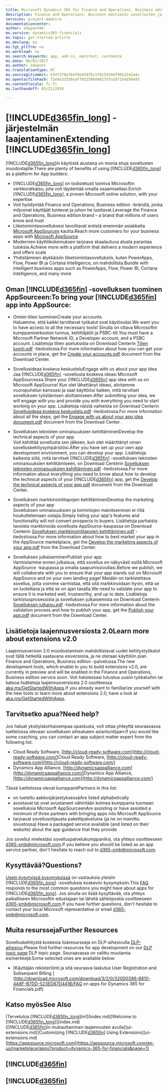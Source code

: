```yaml
---
title: Microsoft Dynamics 365 for Finance and Operations, Business editionin mukauttaminen | Microsoft Docs
description: Finance and Operations, Business editionin sovellusten ja laajennusten luonti, esittely ja markkinointi.
services: project-madeira
documentationcenter: 
author: edupont04
ms.service: dynamics365-financials
ms.topic: get-started-article
ms.devlang: na
ms.tgt_pltfrm: na
ms.workload: na
ms.search.keywords: app, add-in, manifest, customize
ms.date: 06/02/2017
ms.author: edupont
ms.translationtype: HT
ms.sourcegitcommit: b34f276a764f0e828fbc1f015429df9852242a4c
ms.openlocfilehash: 72e0a33326eaff03250b448275fa10715eb56e95
ms.contentlocale: fi-fi
ms.lasthandoff: 03/22/2018

---
```

# <a name="extending-included365finlongincludesd365finlongmdmd"></a><span data-ttu-id="ca9ca-103">[!INCLUDE[d365fin_long](includes/d365fin_long_md.md)] -järjestelmän laajentaminen</span><span class="sxs-lookup"><span data-stu-id="ca9ca-103">Extending [!INCLUDE[d365fin_long](includes/d365fin_long_md.md)]</span></span>
<span data-ttu-id="ca9ca-104">[!INCLUDE[d365fin_long](includes/d365fin_long_md.md)]in käytöstä alustana on monia etuja sovellusten muodostajille:</span><span class="sxs-lookup"><span data-stu-id="ca9ca-104">There are plenty of benefits of using [!INCLUDE[d365fin_long](includes/d365fin_long_md.md)] as a platform for App builders:</span></span>

* <span data-ttu-id="ca9ca-105">[!INCLUDE[d365fin_long](includes/d365fin_long_md.md)] on todistetusti toimiva Microsoftin verkkoratkaisu, jota voit täydentää omalla osaamisellasi.</span><span class="sxs-lookup"><span data-stu-id="ca9ca-105">Enrich [!INCLUDE[d365fin_long](includes/d365fin_long_md.md)], a proven Microsoft online solution, with your expertise</span></span>  
* <span data-ttu-id="ca9ca-106">Voit hyödyntää Finance and Operations, Business edition -brändiä, jonka miljoonat käyttäjät tuntevat ja johon he luottavat.</span><span class="sxs-lookup"><span data-stu-id="ca9ca-106">Leverage the Finance and Operations, Business edition brand – a brand that millions of users know and trust</span></span>  
* <span data-ttu-id="ca9ca-107">Liiketoimintasovelluksesi tavoittavat entistä enemmän asiakkaita [Microsoft AppSourcen](https://appsource.microsoft.com/) kautta.</span><span class="sxs-lookup"><span data-stu-id="ca9ca-107">Reach more customers for your business apps with [Microsoft AppSource](https://appsource.microsoft.com/)</span></span>  
* <span data-ttu-id="ca9ca-108">Modernien käyttökokemuksen tarjoava skaalautuva alusta parantaa tuloksia.</span><span class="sxs-lookup"><span data-stu-id="ca9ca-108">Achieve more with a platform that delivers a modern experience and offers scale</span></span>  
* <span data-ttu-id="ca9ca-109">Yhdistäminen älykkäisiin liiketoimintasovelluksiin, kuten PowerApps, Flow, Power BI ja Cortana Intelligence, on mahdollista.</span><span class="sxs-lookup"><span data-stu-id="ca9ca-109">Bundle with intelligent business apps such as PowerApps, Flow, Power BI, Cortana Intelligence, and many more</span></span>  

## <a name="to-bring-your-included365finincludesd365finmdmd-app-into-appsource"></a><span data-ttu-id="ca9ca-110">Oman [!INCLUDE[d365fin](includes/d365fin_md.md)] -sovelluksen tuominen AppSourceen:</span><span class="sxs-lookup"><span data-stu-id="ca9ca-110">To bring your [!INCLUDE[d365fin](includes/d365fin_md.md)] app into AppSource:</span></span>
+ <span data-ttu-id="ca9ca-111">Omien tilien luominen</span><span class="sxs-lookup"><span data-stu-id="ca9ca-111">Create your accounts</span></span>  
<span data-ttu-id="ca9ca-112">Haluamme, että kaikki tarvittavat työkalut ovat käytössäsi.</span><span class="sxs-lookup"><span data-stu-id="ca9ca-112">We want you to have access to all the necessary tools!</span></span> <span data-ttu-id="ca9ca-113">Sinulla on oltava Microsoftin kumppaniverkoston tunnus, kehittäjätili ja PSBC-tili.</span><span class="sxs-lookup"><span data-stu-id="ca9ca-113">You must have a Microsoft Partner Network ID, a Developer account, and a PSBC account.</span></span>
<span data-ttu-id="ca9ca-114">Lisätietoja tilien asetuksista on Download Centerin [Tilien luonti.pdf](https://go.microsoft.com/fwlink/?linkid=841514) -tiedostossa.</span><span class="sxs-lookup"><span data-stu-id="ca9ca-114">For more information about how you can get your accounts in place, get the [Create your accounts.pdf](https://go.microsoft.com/fwlink/?linkid=841514) document from the Download Center.</span></span>

+ <span data-ttu-id="ca9ca-115">Sovellusideaa koskeva keskustelu</span><span class="sxs-lookup"><span data-stu-id="ca9ca-115">Engage with us about your app idea</span></span>  
<span data-ttu-id="ca9ca-116">Jaa [!INCLUDE[d365fin](includes/d365fin_md.md)] -sovellusta koskeva ideasi Microsoft AppSourcessa.</span><span class="sxs-lookup"><span data-stu-id="ca9ca-116">Share your [!INCLUDE[d365fin](includes/d365fin_md.md)] app idea with us on Microsoft AppSource!</span></span> <span data-ttu-id="ca9ca-117">Kun olet lähettänyt ideasi, aloitamme vuoropuhelun kanssasi ja saat käyttöösi kaiken, mitä tarvitset sovelluksen työstämisen aloittamiseen.</span><span class="sxs-lookup"><span data-stu-id="ca9ca-117">After submitting your idea, we will engage with you and provide you with everything you need to start working on your app.</span></span>
<span data-ttu-id="ca9ca-118">Lisätietoja näistä vaiheista on Download Centerin [Sovellusideaa koskeva keskustelu.pdf](https://go.microsoft.com/fwlink/?linkid=841515) -tiedostossa.</span><span class="sxs-lookup"><span data-stu-id="ca9ca-118">For more information about all the steps, get the [Engage with us about your app idea document.pdf](https://go.microsoft.com/fwlink/?linkid=841515) document from the Download Center.</span></span>

+ <span data-ttu-id="ca9ca-119">Sovelluksen teknisten ominaisuuksien kehittäminen</span><span class="sxs-lookup"><span data-stu-id="ca9ca-119">Develop the technical aspects of your app</span></span>    
<span data-ttu-id="ca9ca-120">Voit kehittää sovellusta sen jälkeen, kun olet määrittänyt oman sovelluskehitysympäristösi.</span><span class="sxs-lookup"><span data-stu-id="ca9ca-120">After you have set up your own app development environment, you can develop your app.</span></span>
<span data-ttu-id="ca9ca-121">Lisätietoja kaikesta siitä, mitä tarvitset [!INCLUDE[d365fin](includes/d365fin_md.md)] -sovelluksen teknisten ominaisuuksien kehittämiseen, on Download Centerin [Sovelluksen teknisten ominaisuuksien kehittäminen.pdf](https://go.microsoft.com/fwlink/?linkid=841516) -tiedostossa.</span><span class="sxs-lookup"><span data-stu-id="ca9ca-121">For more information about everything you need to know about how to develop the technical aspects of your [!INCLUDE[d365fin](includes/d365fin_md.md)] app, get the [Develop the technical aspects of your app.pdf](https://go.microsoft.com/fwlink/?linkid=841516) document from the Download Center.</span></span>

+ <span data-ttu-id="ca9ca-122">Sovelluksen markkinointitapojen kehittäminen</span><span class="sxs-lookup"><span data-stu-id="ca9ca-122">Develop the marketing aspects of your app</span></span>  
<span data-ttu-id="ca9ca-123">Sovelluksen ominaisuuksien ja toimintojen mainitseminen ei riitä houkuttelemaan ostajia.</span><span class="sxs-lookup"><span data-stu-id="ca9ca-123">Simply listing your app's features and functionality will not convert prospects to buyers.</span></span> <span data-ttu-id="ca9ca-124">Lisätietoja parhaista tavoista markkinoida sovellusta AppSource-kaupassa on Download Centerin [Sovelluksen markkinointitapojen kehittäminen.pdf](https://go.microsoft.com/fwlink/?linkid=841518) -tiedostossa.</span><span class="sxs-lookup"><span data-stu-id="ca9ca-124">For more information about how to best market your app in the AppSource marketplace, get the [Develop the marketing aspects of your app.pdf](https://go.microsoft.com/fwlink/?linkid=841518) from the Download Center.</span></span>

+ <span data-ttu-id="ca9ca-125">Sovelluksen julkaiseminen</span><span class="sxs-lookup"><span data-stu-id="ca9ca-125">Publish your app</span></span>  
<span data-ttu-id="ca9ca-126">Varmistamme ennen julkaisua, että sovellus on näkyvästi esillä Microsoft AppSource -kaupassa ja omalla saapumissivullasi.</span><span class="sxs-lookup"><span data-stu-id="ca9ca-126">Before we publish, we will collaborate with you to ensure that your app stands out on Microsoft AppSource and on your own landing page!</span></span> <span data-ttu-id="ca9ca-127">Meidän on tarkistettava sovellus, jotta voimme varmistaa, että sitä markkinoidaan hyvin, että se on luotettava ja että se on ajan tasalla.</span><span class="sxs-lookup"><span data-stu-id="ca9ca-127">We need to validate your app to ensure it is marketed well, trustworthy, and up to date.</span></span>
<span data-ttu-id="ca9ca-128">Lisätietoja tarkistusprosessista ja sovelluksen julkaisemista on Download Centerin [Sovelluksen julkaisu.pdf](https://go.microsoft.com/fwlink/?linkid=841517) -tiedostossa.</span><span class="sxs-lookup"><span data-stu-id="ca9ca-128">For more information about the validation process and how to publish your app, get the [Publish your app.pdf](https://go.microsoft.com/fwlink/?linkid=841517) document from the Download Center.</span></span>

## <a name="learn-more-about-extensions-v20"></a><span data-ttu-id="ca9ca-129">Lisätietoja laajennusversiosta 2.0</span><span class="sxs-lookup"><span data-stu-id="ca9ca-129">Learn more about extensions v2.0</span></span>
<span data-ttu-id="ca9ca-130">Laajennusversion 2.0 muodostamisen mahdollistavat uudet kehitystyökalut ovat tällä hetkellä saatavana esiversiona, ja ne otetaan käyttöön pian Finance and Operations, Business edition -palvelussa.</span><span class="sxs-lookup"><span data-stu-id="ca9ca-130">The new development tools, which enable to you to build extensions v2.0, are currently in preview and will be enabled in the Finance and Operations, Business edition  service soon.</span></span> <span data-ttu-id="ca9ca-131">Voit halutessasi tutustua uusiin työkaluihin tai katsoa lisätietoja laajennusversiosta 2.0 osoitteessa [aka.ms/GetStartedWithApps](http://aka.ms/GetStartedWithApps).</span><span class="sxs-lookup"><span data-stu-id="ca9ca-131">If you already want to familiarize yourself with the new tools or learn more about extensions 2.0, have a look at [aka.ms/GetStartedWithApps](http://aka.ms/GetStartedWithApps).</span></span>  

## <a name="need-help"></a><span data-ttu-id="ca9ca-132">Tarvitsetko apua?</span><span class="sxs-lookup"><span data-stu-id="ca9ca-132">Need help?</span></span>
<span data-ttu-id="ca9ca-133">Jos haluat yksityiskohtaisempaa opastusta, voit ottaa yhteyttä seuraavassa luettelossa olevaan sovelluksen aihealueen asiantuntijaan:</span><span class="sxs-lookup"><span data-stu-id="ca9ca-133">If you would like some coaching, you can contact an app subject matter expert from the following list:</span></span>

* <span data-ttu-id="ca9ca-134">Cloud Ready Software, [http://cloud-ready-software.com](http://cloud-ready-software.com/)</span><span class="sxs-lookup"><span data-stu-id="ca9ca-134">Cloud Ready Software, [http://cloud-ready-software.com](http://cloud-ready-software.com/)</span></span>  
* <span data-ttu-id="ca9ca-135">Dynamics App Alliance, [http://dynamicsappalliance.com](http://dynamicsappalliance.com/)</span><span class="sxs-lookup"><span data-stu-id="ca9ca-135">Dynamics App Alliance, [http://dynamicsappalliance.com](http://dynamicsappalliance.com/)</span></span>

<span data-ttu-id="ca9ca-136">Tässä luettelossa olevat kumppanit</span><span class="sxs-lookup"><span data-stu-id="ca9ca-136">Partners in this list:</span></span>

* <span data-ttu-id="ca9ca-137">on lueteltu aakkosjärjestyksessä</span><span class="sxs-lookup"><span data-stu-id="ca9ca-137">Are listed alphabetically</span></span>  
* <span data-ttu-id="ca9ca-138">avustavat tai ovat avustaneet vähintään kolmea kumppania tuomaan sovelluksia Microsoft AppSourceen</span><span class="sxs-lookup"><span data-stu-id="ca9ca-138">Are assisting or have assisted a minimum of three partners with bringing apps into Microsoft AppSource</span></span>  
* <span data-ttu-id="ca9ca-139">tarjoavat sovellusohjausta pakettipalveluina (ja ne on mainittu sivustossa).</span><span class="sxs-lookup"><span data-stu-id="ca9ca-139">Have a packaged service available (and listed on their website) about the app guidance that they provide</span></span>  

<span data-ttu-id="ca9ca-140">Jos sovellut mielestäsi sovelluspalvelukumppaniksi, ota yhteys osoitteeseen [d365-smb@microsoft.com](mailto:d365-smb@microsoft.com).</span><span class="sxs-lookup"><span data-stu-id="ca9ca-140">If you believe you should be listed as an app service partner, don't hesitate to reach out to [d365-smb@microsoft.com](mailto:d365-smb@microsoft.com).</span></span>

## <a name="questions"></a><span data-ttu-id="ca9ca-141">Kysyttävää?</span><span class="sxs-lookup"><span data-stu-id="ca9ca-141">Questions?</span></span>
<span data-ttu-id="ca9ca-142">[Usein kysytyissä kysymyksissä](https://go.microsoft.com/fwlink/?linkid=841520) on vastauksia yleisiin [!INCLUDE[d365fin_long](includes/d365fin_long_md.md)] -sovelluksia koskeviin kysymyksiin.</span><span class="sxs-lookup"><span data-stu-id="ca9ca-142">This [FAQ](https://go.microsoft.com/fwlink/?linkid=841520) responds to the most common questions you might have about apps for [!INCLUDE[d365fin_long](includes/d365fin_long_md.md)].</span></span> <span data-ttu-id="ca9ca-143">Jos sinulla on lisää kysyttävää, ota yhteys paikalliseen Microsoftin edustajaan tai lähetä sähköpostia osoitteeseen [d365-smb@microsoft.com](mailto:d365-smb@microsoft.com).</span><span class="sxs-lookup"><span data-stu-id="ca9ca-143">If you have further questions, don't hesitate to contact your local Microsoft representative or email [d365-smb@microsoft.com](mailto:d365-smb@microsoft.com).</span></span>

## <a name="further-resources"></a><span data-ttu-id="ca9ca-144">Muita resursseja</span><span class="sxs-lookup"><span data-stu-id="ca9ca-144">Further Resources</span></span>
<span data-ttu-id="ca9ca-145">Sovelluskehitystä koskevia lisäresursseja on DLP-aihesivulla [DLP-aihesivu](https://mbspartner.microsoft.com/BFI/Topic/76).</span><span class="sxs-lookup"><span data-stu-id="ca9ca-145">Please find further resources for app development on our [DLP topic page](https://mbspartner.microsoft.com/BFI/Topic/76) DLP topic page.</span></span> <span data-ttu-id="ca9ca-146">Seuraavassa on valittu muutamia esimerkkejä:</span><span class="sxs-lookup"><span data-stu-id="ca9ca-146">Some selected ones are available below:</span></span>
-   [<span data-ttu-id="ca9ca-147">Käyttäjän rekisteröinti ja sitä seuraava laskutus </span><span class="sxs-lookup"><span data-stu-id="ca9ca-147">User Registration and Subsequent Billing </span></span>](http://download.microsoft.com/download/3/2/0/320D0286-8810-4A8F-B7DD-523ED87D441B/FAQ on apps for Dynamics 365 for Financials.pdf)



## <a name="see-also"></a><span data-ttu-id="ca9ca-148">Katso myös</span><span class="sxs-lookup"><span data-stu-id="ca9ca-148">See Also</span></span>
<span data-ttu-id="ca9ca-149">[Tervetuloa [!INCLUDE[d365fin_long](includes/d365fin_long_md.md)]iin!](index.md)</span><span class="sxs-lookup"><span data-stu-id="ca9ca-149">[Welcome to [!INCLUDE[d365fin_long](includes/d365fin_long_md.md)]](index.md)</span></span>  
<span data-ttu-id="ca9ca-150">[[!INCLUDE[d365fin](includes/d365fin_md.md)]in mukauttaminen laajennusten avulla](ui-extensions.md)</span><span class="sxs-lookup"><span data-stu-id="ca9ca-150">[Customizing [!INCLUDE[d365fin](includes/d365fin_md.md)] Using Extensions](ui-extensions.md)</span></span>  
[https://appsource.microsoft.com](https://appsource.microsoft.com/en-us/marketplace/apps?product=dynamics-365-for-financials&page=1)  

## [!INCLUDE[d365fin](includes/free_trial_md.md)]  
## [!INCLUDE[d365fin](includes/training_link_md.md)]

